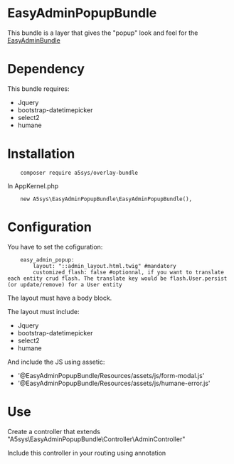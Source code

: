 # EasyAdminPopupBundle

This bundle is a layer that gives the "popup" look and feel for the [EasyAdminBundle](https://github.com/javiereguiluz/EasyAdminBundle)

# Dependency

This bundle requires:

* Jquery
* bootstrap-datetimepicker
* select2
* humane

# Installation

        composer require a5sys/overlay-bundle

In AppKernel.php

        new A5sys\EasyAdminPopupBundle\EasyAdminPopupBundle(),

# Configuration

You have to set the cofiguration:

        easy_admin_popup:
            layout: "::admin_layout.html.twig" #mandatory
            customized_flash: false #optionnal, if you want to translate each entity crud flash. The translate key would be flash.User.persist (or update/remove) for a User entity


The layout must have a body block.

The layout must include:

* Jquery
* bootstrap-datetimepicker
* select2
* humane

And include the JS using assetic:

* '@EasyAdminPopupBundle/Resources/assets/js/form-modal.js'
* '@EasyAdminPopupBundle/Resources/assets/js/humane-error.js'


# Use

Create a controller that extends "A5sys\EasyAdminPopupBundle\Controller\AdminController"

Include this controller in your routing using annotation


